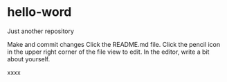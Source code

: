 # hello-word
Just another repository

Make and commit changes
Click the README.md file.
Click the  pencil icon in the upper right corner of the file view to edit.
In the editor, write a bit about yourself.

xxxx
